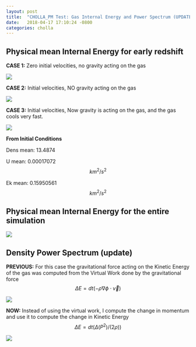 ```yaml
---
layout: post
title:  "CHOLLA_PM Test: Gas Internal Energy and Power Spectrum (UPDATE)"
date:   2018-04-17 17:10:24 -0800
categories: cholla
---
```



## Physical mean Internal Energy for early redshift

**CASE 1:** Zero initial velocities, no gravity acting on the gas

<img src="{{ site.url }}assets/images/internal_energy_z_v0_g0.png">



**CASE 2:** Initial velocities, NO gravity acting on the gas

<img src="{{ site.url }}assets/images/internal_energy_z_v1_g0.png">

**CASE 3:** Initial velocities,  Now gravity is acting on the gas, and the gas cools very fast.

<img src="{{ site.url }}assets/images/internal_energy_z_v0_g1.png">

**From Initial Conditions**


Dens mean: 13.4874  


U mean: 0.00017072  $$km^2/s^2$$


Ek mean: 0.15950561  $$km^2/s^2$$




## Physical mean Internal Energy for the entire simulation

<img src="{{ site.url }}assets/images/internal_energy_v1_g1.png">


## Density Power Spectrum (update)

**PREVIOUS:** For this case the gravitational force acting on the Kinetic Energy of the gas was computed from the Virtual Work done by the gravitational force $$\Delta E = dt (-\rho \nabla \phi \cdot \overrightarrow{v}) $$

<img src="{{ site.url }}assets/images/power_dm_gas_update.png">


**NOW:** Instead of using the virtual work, I compute the change in momentum and use it to compute the change in Kinetic Energy
$$\Delta E= dt( \Delta (P^2) / ( 2\rho ) ) $$

<img src="{{ site.url }}assets/images/power_v1_g3.png">
